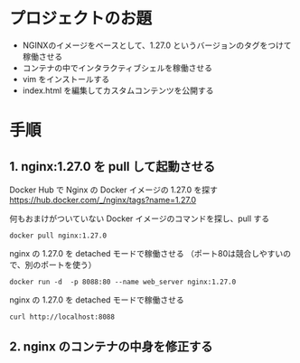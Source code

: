 # プロジェクトのお題

- NGINXのイメージをベースとして、1.27.0 というバージョンのタグをつけて稼働させる
- コンテナの中でインタラクティブシェルを稼働させる
- vim をインストールする
- index.html を編集してカスタムコンテンツを公開する

# 手順

## 1. nginx:1.27.0 を pull して起動させる

Docker Hub で Nginx の Docker イメージの 1.27.0 を探す
https://hub.docker.com/_/nginx/tags?name=1.27.0

何もおまけがついていない Docker イメージのコマンドを探し、pull する

```
docker pull nginx:1.27.0
```

nginx の 1.27.0 を detached モードで稼働させる
（ポート80は競合しやすいので、別のポートを使う）
```
docker run -d  -p 8088:80 --name web_server nginx:1.27.0
```

nginx の 1.27.0 を detached モードで稼働させる
```
curl http://localhost:8088
```

## 2. nginx のコンテナの中身を修正する 